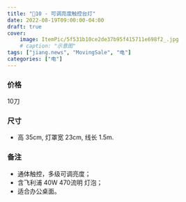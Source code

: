 ```yaml
---
title: "🔪10 - 可调亮度触控台灯"
date: 2022-08-19T09:00:00-04:00
draft: true
cover:
    image: ItemPic/5f531b10ce2de37b95f415711e698f2_.jpg
    # caption: "示意图"
tags: ["jiang.news", "MovingSale", "电"]
categories: ["电"]
---
```


### 价格
10刀

### 尺寸
- 高 35cm, 灯罩宽 23cm, 线长 1.5m.

### 备注
- 通体触控，多级可调亮度；
- 含飞利浦 40W 470流明 灯泡；
- 适合办公桌面。

